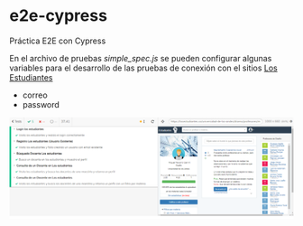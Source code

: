 # e2e-cypress
Práctica E2E con Cypress

En el archivo de pruebas *simple_spec.js* se pueden configurar algunas variables para el desarrollo de las pruebas de conexión con el sitios [Los Estudiantes](https://losestudiantes.co)

- correo
- password

![alt text](https://github.com/darman89/e2e-cypress/blob/master/cypress.png "Pruebas E2E")
